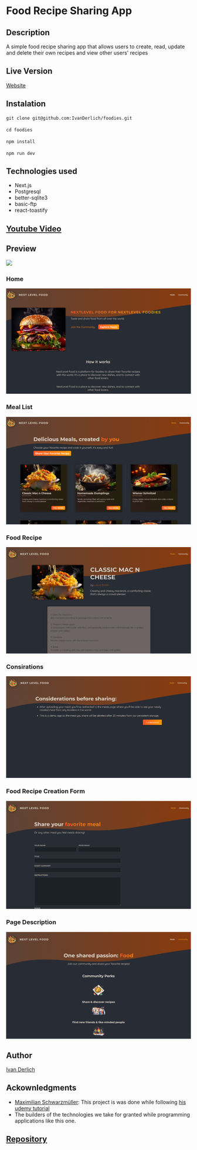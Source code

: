 # Food Recipe Sharing App

## Description

<p id="description-food-sharing-app"> 
    A simple food recipe sharing app that allows users to create, read, update and delete their own recipes and view other users' recipes
<p>

## Live Version

[Website](https://foodies.ivanderlich.com/)

## Instalation

    git clone git@github.com:IvanDerlich/foodies.git

    cd foodies

    npm install

    npm run dev

## Technologies used

<ul id="tech-list-foodies">
  <li>Next.js</li>
  <li>Postgresql</li>
  <li>better-sqlite3</li>
  <li>basic-ftp</li>
  <li>react-toastify</li>
</ul>

## [Youtube Video]()

## Preview

<img src="docs/1.gif" id="main-image-space-shooter-game" />

### Home

![Picture 1](docs/1.png) <br>

### Meal List

![Picture 1](docs/2.png) <br>

### Food Recipe

![Picture 1](docs/3.png) <br>

### Consirations

![Picture 1](docs/4.png) <br>

### Food Recipe Creation Form

![Picture 1](docs/5.png) <br>

### Page Description

![Picture 1](docs/6.png) <br>

## Author

[Ivan Derlich](https://www.ivanderlich.com)

## Ackownledgments

- [Maximilian Schwarzmüller](https://maximilian-schwarzmueller.com/): This project is was done while following [his udemy tutorial](https://www.udemy.com/course/nextjs-react-the-complete-guide)
- The builders of the technologies we take for granted while programming applications like this one.

## [Repository](https://github.com/IvanDerlich/foodies)

